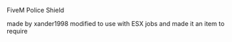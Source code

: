 FiveM Police Shield

made by xander1998 modified to use with ESX jobs and made it an item to require